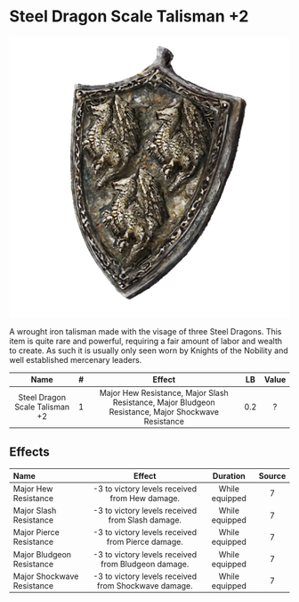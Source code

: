 # Steel Dragon Scale Talisman +2

![Copyrighted Image](SteelDragonScaleTalisman+2.png)



A wrought iron talisman made with the visage of three Steel Dragons. This item is quite rare and powerful, requiring a fair amount of labor and wealth to create. As such it is usually only seen worn by Knights of the Nobility and well established mercenary leaders.



|              Name              | # |                                               Effect                                               | LB | Value |
| :----------------------------: | :-: | :-------------------------------------------------------------------------------------------------: | :-: | :---: |
| Steel Dragon Scale Talisman +2 | 1 | Major Hew Resistance, Major Slash Resistance, Major Bludgeon Resistance, Major Shockwave Resistance | 0.2 |   ?   |

## Effects

| Name                       |                        Effect                        |    Duration    | Source |
| :------------------------- | :--------------------------------------------------: | :------------: | :-----------: |
| Major Hew Resistance       |    -3 to victory levels received from Hew damage.    | While equipped |       7       |
| Major Slash Resistance     |   -3 to victory levels received from Slash damage.   | While equipped |       7       |
| Major Pierce Resistance    |  -3 to victory levels received from Pierce damage.  | While equipped |       7       |
| Major Bludgeon Resistance  | -3 to victory levels received from Bludgeon damage. | While equipped |       7       |
| Major Shockwave Resistance | -3 to victory levels received from Shockwave damage. | While equipped |       7       |
